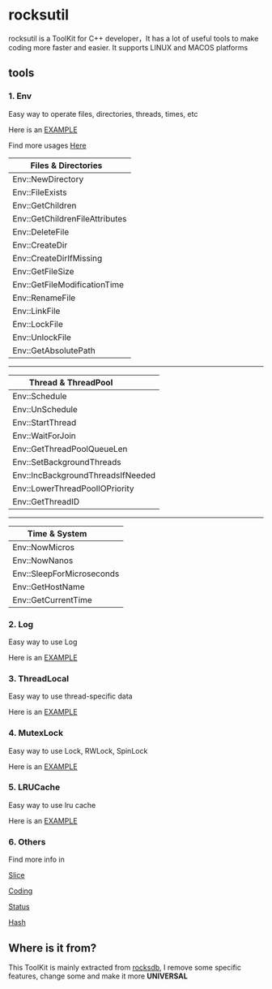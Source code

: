 # rocksutil
rocksutil is a ToolKit for C++ developer，It has a lot of useful tools to make coding more faster and easier. It supports LINUX and MACOS platforms

## tools

### 1. Env

Easy way to operate files, directories, threads, times, etc

Here is an [EXAMPLE](https://github.com/KernelMaker/rocksutil/blob/master/examples/thread_pool_example.cc)

Find more usages [Here](https://github.com/KernelMaker/rocksutil/blob/master/include/rocksutil/env.h)

|Files & Directories           |
| --- |
|Env::NewDirectory             |
|Env::FileExists               |
|Env::GetChildren              |
|Env::GetChildrenFileAttributes|
|Env::DeleteFile               |
|Env::CreateDir                |
|Env::CreateDirIfMissing       |
|Env::GetFileSize              |
|Env::GetFileModificationTime  |
|Env::RenameFile               |
|Env::LinkFile                 |
|Env::LockFile                 |
|Env::UnlockFile               |
|Env::GetAbsolutePath          |

---
|Thread & ThreadPool              |
| --- |
|Env::Schedule                    |
|Env::UnSchedule                  |
|Env::StartThread                 |
|Env::WaitForJoin                 |
|Env::GetThreadPoolQueueLen       |
|Env::SetBackgroundThreads        |
|Env::IncBackgroundThreadsIfNeeded|
|Env::LowerThreadPoolIOPriority   |
|Env::GetThreadID                 |

---
|Time & System            |
| --- |
|Env::NowMicros           |
|Env::NowNanos            |
|Env::SleepForMicroseconds|
|Env::GetHostName         |
|Env::GetCurrentTime      |

### 2. Log

Easy way to use Log

Here is an [EXAMPLE](https://github.com/KernelMaker/rocksutil/blob/master/examples/log_example.cc)

### 3. ThreadLocal

Easy way to use thread-specific data

Here is an [EXAMPLE](https://github.com/KernelMaker/rocksutil/blob/master/examples/thread_pool_example.cc)

### 4. MutexLock

Easy way to use Lock, RWLock, SpinLock

Here is an [EXAMPLE](https://github.com/KernelMaker/rocksutil/blob/master/examples/mutexlock_example.cc)

### 5. LRUCache
Easy way to use lru cache

Here is an [EXAMPLE](https://github.com/KernelMaker/rocksutil/blob/master/examples/lru_cache_example.cc)

### 6. Others
Find more info in

[Slice](https://github.com/KernelMaker/rocksutil/blob/master/include/rocksutil/slice.h)

[Coding](https://github.com/KernelMaker/rocksutil/blob/master/include/rocksutil/coding.h)

[Status](https://github.com/KernelMaker/rocksutil/blob/master/include/rocksutil/status.h)

[Hash](https://github.com/KernelMaker/rocksutil/blob/master/include/rocksutil/hash.h )

## Where is it from?
This ToolKit is mainly extracted from [rocksdb](https://github.com/facebook/rocksdb), I remove some specific features, change some and make it more
**UNIVERSAL**

